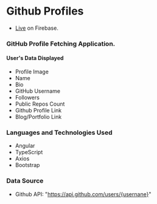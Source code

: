# Github Profiles

- [Live](https://github-profiles-a7571.web.app/) on Firebase.

### GitHub Profile Fetching Application.

#### User's Data Displayed

- Profile Image
- Name
- Bio
- GitHub Username
- Followers
- Public Repos Count
- Github Profile Link
- Blog/Portfolio Link

### Languages and Technologies Used

- Angular
- TypeScript
- Axios
- Bootstrap

### Data Source

- Github API: "https://api.github.com/users/{usernane}"
